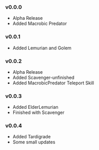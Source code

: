 ### v0.0.0
* Alpha Release
* Added Macrobic Predator

### v0.0.1
* Added Lemurian and Golem

### v0.0.2

* Alpha Release
* Added Scavenger-unfinished
* Added MacrobicPredator Teleport Skill

### v0.0.3

* Added ElderLemurian
* Finished with Scavenger

### v0.0.4

* Added Tardigrade
* Some small updates